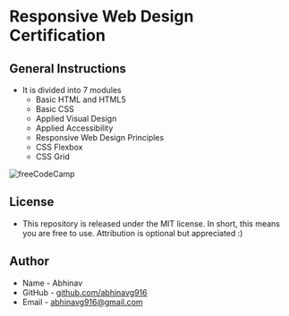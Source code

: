 # Responsive Web Design Certification
## General Instructions
* It is divided into 7 modules
  * Basic HTML and HTML5
  * Basic CSS
  * Applied Visual Design
  * Applied Accessibility
  * Responsive Web Design Principles
  * CSS Flexbox
  * CSS Grid
  
![freeCodeCamp](https://upload.wikimedia.org/wikipedia/commons/3/39/FreeCodeCamp_logo.png)

## License
* This repository is released under the MIT license. In short, this means you are free to use. Attribution is optional but appreciated :)

## Author
* Name - Abhinav
* GitHub - [github.com/abhinavg916](https://github.com/abhinavg916)
* Email - abhinavg916@gmail.com

